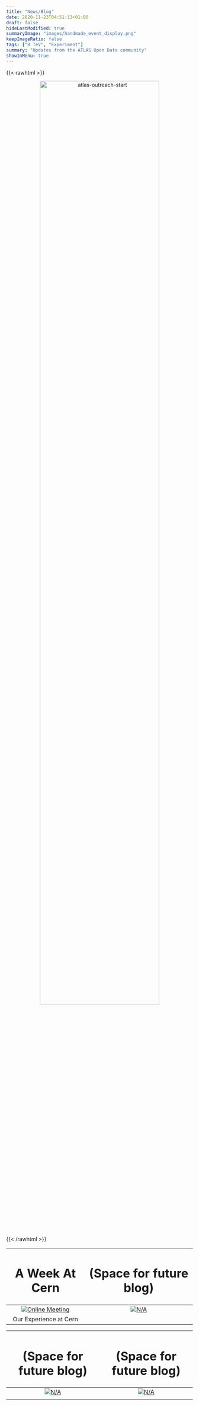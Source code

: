 ```yaml
---
title: "News/Blog"
date: 2020-11-23T04:51:13+01:00
draft: false
hideLastModified: true
summaryImage: "images/handmade_event_display.png"
keepImageRatio: false
tags: ["8 TeV", "Experiment"]
summary: "Updates from the ATLAS Open Data community"
showInMenu: true
---
```


{{< rawhtml >}}
<script async src="https://unpkg.com/mermaid@8.2.3/dist/mermaid.min.js"></script>

<CENTER>

<img src="images/atlas-outreach-start.png" width="80%" alt="atlas-outreach-start">

</CENTER>
{{< /rawhtml >}}


| <h1><b>A Week At Cern</b></h1> | <h1><b>(Space for future blog)</b></h1> |
|        :---:        |        :---:       |
| [![Online Meeting](http://opendata.atlas.cern/DataAndTools/pictures/handmade_web_analysis.png)](../blogpost/) | [![N/A](http://opendata.atlas.cern/DataAndTools/pictures/handmade_WAnalysis.png)](../histogram-analyser-02/) |
| Our Experience at Cern |             |

| <h1><b>(Space for future blog)</b></h1> | <h1><b>(Space for future blog)</b></h1> |
|        :---:        |        :---:       |
| [![N/A](http://opendata.atlas.cern/DataAndTools/pictures/handmade_event_display.png)](../detector-app/) | [![N/A](http://opendata.atlas.cern/DataAndTools/pictures/handmade_WAnalysis.png)](../histogram-analyser-02/) |
|  |  |

